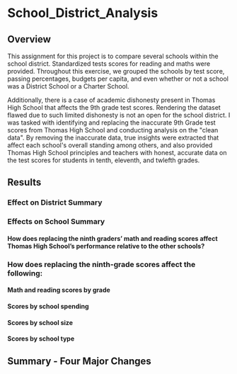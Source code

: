 # School_District_Analysis

## Overview
This assignment for this project is to compare several schools within the school district. Standardized tests scores for reading and maths were provided. Throughout this exercise, we grouped the schools by test score, passing percentages, budgets per capita, and even whether or not a school was a District School or a Charter School.

Additionally, there is a case of academic dishonesty present in Thomas High School that affects the 9th grade test scores. Rendering the dataset flawed due to such limited dishonesty is not an open for the school district. I was tasked with identifying and replacing the inaccurate 9th Grade test scores from Thomas High School and conducting analysis on the "clean data". By removing the inaccurate data, true insights were extracted that affect each school's overall standing among others, and also provided Thomas High School principles and teachers with honest, accurate data on the test scores for students in tenth, eleventh, and twlefth grades.

## Results

### Effect on District Summary

### Effects on School Summary


#### How does replacing the ninth graders’ math and reading scores affect Thomas High School’s performance relative to the other schools?


### How does replacing the ninth-grade scores affect the following:
#### Math and reading scores by grade

#### Scores by school spending

#### Scores by school size
#### Scores by school type

## Summary - Four Major Changes

